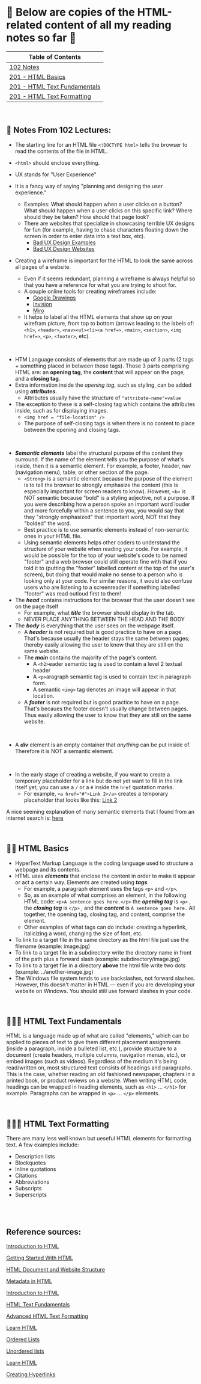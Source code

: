 # 🐎 Below are copies of the HTML-related content of all my reading notes so far 🐎

|Table of Contents|
| ------ |
|[102 Notes](https://myra-sea.github.io/reading-notes/quick.html#-notes-from-102)|
|[201 - HTML Basics](https://myra-sea.github.io/reading-notes/quick.html#-html-basics)|
|[201 - HTML Text Fundamentals](https://myra-sea.github.io/reading-notes/quick.html#-html-text-fundamentals) |
|[201 - HTML Text Formatting](https://myra-sea.github.io/reading-notes/quick.html#-html-text-formatting) |

<br>

## 🧱 Notes From 102 Lectures:

+ The starting line for an HTML file `<!DOCTYPE html>` tells the browser to read the contents of the file in HTML.
+ `<html>` should enclose everything.

+ UX stands for "User Experience"
+ It is a fancy way of saying "planning and designing the user experience."
  + Examples: What should happen when a user clicks on a button?  What should happen when a user clicks on this specific link?  Where should they be taken?  How should that page look?
  + There are websites that specialize in showcasing terrible UX designs for fun (for example, having to chase characters floating down the screen in order to enter data into a text box, etc).
    + [Bad UX Design Examples](https://duckduckgo.com/?q=bad+ux+design+examples&t=chromentp&ia=web)
    + [Bad UX Design Websites](https://duckduckgo.com/?q=bad+ux+design+websites&t=chromentp&ia=web)

+ Creating a wireframe is important for the HTML to look the same across all pages of a website.
  + Even if it seems redundant, planning a wireframe is always helpful so that you have a reference for what you are trying to shoot for.
  + A couple online tools for creating wireframes include:
    + [Google Drawings](https://docs.google.com/drawings/d/1DJDf8whD6LcYtU82E97zRGy4q6psFz48K929lOfWlSs/edit)
    + [Invision](https://www.invisionapp.com/)
    + [Miro](https://miro.com/)
  + It helps to label all the HTML elements that show up on your wirefram picture, from top to bottom (arrows leading to the labels of: `<h1>`, `<header>`, `<nav><ul><li><a href=>`, `<main>`, `<section>`, `<img href=>`, `<p>`, `<footer>`, etc).

<br>

+ HTM Language consists of elements that are made up of 3 parts (2 tags + something placed in between those tags).  Those 3 parts comprising HTML are: an **opening tag**, the **content** that will appear on the page, and a **closing tag**.
+ Extra information inside the _opening tag_, such as styling, can be added using _**attributes.**_
  + Attributes usually have the structure of `"attribute-name"=value`
+ The exception to these is a self-closing tag which contains the attributes inside, such as for displaying images. 
  + `<img href = "file-location" />`
  + The purpose of self-closing tags is when there is no content to place between the opening and closing tags.

<br>

+ _**Semantic elements**_ label the structural purpose of the content they surround.  If the name of the element tells you the purpose of what's inside, then it is a semantic element.  For example, a footer, header, nav (navigation menu), table, or other section of the page.
  + `<Strong>` is a semantic element because the purpose of the element is to tell the browser to strongly emphasize the content (this is especially important for screen readers to know).   However, `<b>` is NOT semantic because "bold" is a styling adjective, not a purpose.  If you were describing how a person spoke an important word louder and more forcefully within a sentence to you, you would say that they "strongly emphasized" that important word, NOT that they "bolded" the word.
  + Best practice is to use semantic elements instead of non-semantic ones in your HTML file.
  + Using semantic elements helps other coders to understand the structure of your website when reading your code.  For example, it would be possible for the top of your website's code to be named "footer" and a web browser could still operate fine with that if you told it to (putting the "footer" labelled content at the top of the user's screen), but doing that would make no sense to a person who is looking only at your code.  For similar reasons, it would also confuse users who are listening to a screenreader if something labelled "footer" was read outloud first to them!
+ The _**head**_ contains instructions for the browser that the user doesn't see on the page itself
  +  For example, what _**title**_ the browser should display in the tab.
  +  NEVER PLACE ANYTHING BETWEEN THE HEAD AND THE BODY
+ The _**body**_ is everything that the user sees on the webpage itself.
  + A _**header**_ is not required but is good practice to have on a page.  That's because usually the header stays the same between pages; thereby easily allowing the user to know that they are still on the same website.
  + The _**main**_ contains the majority of the page's content.
    + A `<h2>`eader semantic tag is used to contain a level 2 textual header
    + A `<p>`aragraph semantic tag is used to contain text in paragraph form.
    + A semantic `<img>` tag denotes an image will appear in that location.
  + A _**footer**_ is not required but is good practice to have on a page.  That's becaues the footer doesn't usually change between pages.  Thus easily allowing the user to know that they are still on the same website.

<Br>

 + A _**div**_ element is an empty container that *anything* can be put inside of.  Therefore it is NOT a semantic element.

<br>

  + In the early stage of creating a website, if you want to create a temporary placeholder for a link but do not yet want to fill in the link itself yet, you can use a `/` or a `#` inside the `href` quotation marks.
    + For example,  `<a href="#">Link 2</a>` creates a temporary placeholder that looks like this: [Link 2](#)

A nice seeming explanation of many semantic elements that I found from an internet search is: [here](https://www.w3schools.com/html/html5_semantic_elements.asp) 

<br>

## 👩‍💻 HTML Basics

+ HyperText Markup Language is the coding language used to structure a webpage and its contents.
+ HTML uses _**elements**_ that enclose the content in order to make it appear or act a certain way. Elements are created using _**tags**_.
  + For example, a paragraph element uses the tags `<p>` and `</p>`.
  + So, as an example of what comprises an element, in the following HTML code: `<p>A sentence goes here.</p>` the _**opening tag**_ is `<p>` , the _**closing tag**_ is `</p>` , and the _**content**_ is `A sentence goes here.` All together, the opening tag, closing tag, and content, comprise the element.
  + Other examples of what tags can do include: creating a hyperlink, italicizing a word, changing the size of font, etc.
+ To link to a target file in the same directory as the html file just use the filename (example: image.jpg)
+ To link to a target file in a subdirectory write the directory name in front of the path plus a forward slash (example: subdirectory/image.jpg)
+ To link to a target file in a directory **above** the html file write two dots (example: ../another-image.jpg)
+ The Windows file system tends to use backslashes, not forward slashes. However, this doesn't matter in HTML — even if you are developing your website on Windows. You should still use forward slashes in your code.

<br>

## 👩🏻‍💻 HTML Text Fundamentals

HTML is a language made up of what are called "elements," which can be applied to pieces of text to give them different placement assignments (inside a paragraph, inside a bulleted list, etc.), provide structure to a document (create headers, multiple columns, navigation menus, etc.), or embed images (such as videos). Regardless of the medium it's being read/written on, most structured text consists of headings and paragraphs.  This is the case, whether reading an old fashioned newspaper, chapters in a printed book, or product reviews on a website.  When writing HTML code, headings can be wrapped in heading elements, such as `<h1>` ... `</h1>` for example. Paragraphs can be wrapped in `<p>` ... `</p>` elements.

<br>

## 👨🏻‍💻 HTML Text Formatting

There are many less well known but ueseful HTML elements for formatting text.
A few examples include:
+ Description lists
+ Blockquotes
+ Inline quotations
+ Citations
+ Abbreviations
+ Subscripts
+ Superscripts


<br>

<br>

## Reference sources:
[Introduction to HTML](https://developer.mozilla.org/en-US/docs/Learn/HTML/Introduction_to_HTML)

[Getting Started With HTML](https://developer.mozilla.org/en-US/docs/Learn/HTML/Introduction_to_HTML/Getting_started)

[HTML Document and Website Structure](https://developer.mozilla.org/en-US/docs/Learn/HTML/Introduction_to_HTML/Document_and_website_structure)

[Metadata in HTML](https://developer.mozilla.org/en-US/docs/Learn/HTML/Introduction_to_HTML/The_head_metadata_in_HTML)

[Introduction to HTML](https://developer.mozilla.org/en-US/docs/Learn/HTML/Introduction_to_HTML)

[HTML Text Fundamentals](https://developer.mozilla.org/en-US/docs/Learn/HTML/Introduction_to_HTML/HTML_text_fundamentals)

[Advanced HTML Text Formatting](https://developer.mozilla.org/en-US/docs/Learn/HTML/Introduction_to_HTML/Advanced_text_formatting)

[Learn HTML](https://developer.mozilla.org/en-US/docs/Web/HTML)

[Ordered Lists](https://developer.mozilla.org/en-US/docs/Web/HTML/Element/ol)

[Unordered lists](https://developer.mozilla.org/en-US/docs/Web/HTML/Element/ul)

[Learn HTML](https://developer.mozilla.org/en-US/docs/Learn/HTML)

[Creating Hyperlinks](https://developer.mozilla.org/en-US/docs/Learn/HTML/Introduction_to_HTML/Creating_hyperlinks)

<br>
